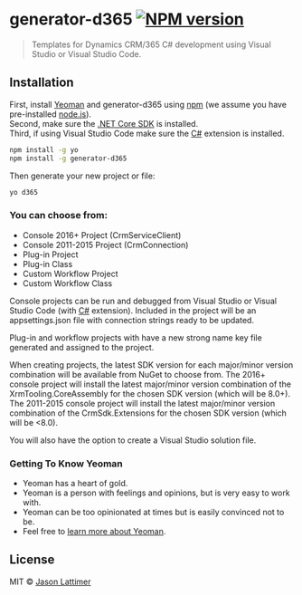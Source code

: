 # generator-d365 [![NPM version][npm-image]][npm-url]

> Templates for Dynamics CRM/365 C# development using Visual Studio or Visual Studio Code.

## Installation

First, install [Yeoman](http://yeoman.io) and generator-d365 using [npm](https://www.npmjs.com/) (we assume you have pre-installed [node.js](https://nodejs.org/)).  
Second, make sure the [.NET Core SDK](https://www.microsoft.com/net/core#windowscmd) is installed.  
Third, if using Visual Studio Code make sure the [C#](https://marketplace.visualstudio.com/items?itemName=ms-vscode.csharp) extension is installed.

```bash
npm install -g yo
npm install -g generator-d365
```

Then generate your new project or file:

```bash
yo d365
```

### You can choose from:

* Console 2016+ Project (CrmServiceClient)
* Console 2011-2015 Project (CrmConnection)
* Plug-in Project
* Plug-in Class
* Custom Workflow Project
* Custom Workflow Class

Console projects can be run and debugged from Visual Studio or Visual Studio Code (with [C#](https://marketplace.visualstudio.com/items?itemName=ms-vscode.csharp) extension). Included in the project will be an appsettings.json file with connection strings ready to be updated. 

Plug-in and workflow projects with have a new strong name key file generated and assigned to the project. 

When creating projects, the latest SDK version for each major/minor version combination will be available from NuGet to choose from. The 2016+ console project will install the latest major/minor version combination of the XrmTooling.CoreAssembly for the chosen SDK version (which will be 8.0+). The 2011-2015 console project will install the latest major/minor version combination of the CrmSdk.Extensions for the chosen SDK version (which will be <8.0).

You will also have the option to create a Visual Studio solution file.

### Getting To Know Yeoman

 * Yeoman has a heart of gold.
 * Yeoman is a person with feelings and opinions, but is very easy to work with.
 * Yeoman can be too opinionated at times but is easily convinced not to be.
 * Feel free to [learn more about Yeoman](http://yeoman.io/).

## License

MIT © [Jason Lattimer](https://jlattimer.blogspot.com/)

[npm-image]: https://badge.fury.io/js/generator-d365.svg
[npm-url]: https://npmjs.org/package/generator-d365

